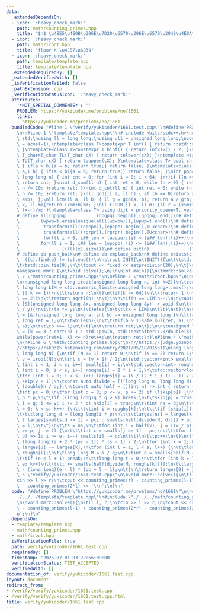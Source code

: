 ```yaml
---
data:
  _extendedDependsOn:
  - icon: ':heavy_check_mark:'
    path: math/counting_primes.hpp
    title: "$n$ \u4EE5\u4E0B\u306E\u7D20\u6570\u306E\u6570\u3048\u4E0A\u3052"
  - icon: ':heavy_check_mark:'
    path: math/iroot.hpp
    title: "floor K \u4E57\u6839"
  - icon: ':heavy_check_mark:'
    path: template/template.hpp
    title: template/template.hpp
  _extendedRequiredBy: []
  _extendedVerifiedWith: []
  _isVerificationFailed: false
  _pathExtension: cpp
  _verificationStatusIcon: ':heavy_check_mark:'
  attributes:
    '*NOT_SPECIAL_COMMENTS*': ''
    PROBLEM: https://yukicoder.me/problems/no/1661
    links:
    - https://yukicoder.me/problems/no/1661
  bundledCode: "#line 1 \"verify/yukicoder/1661.test.cpp\"\n#define PROBLEM \"https://yukicoder.me/problems/no/1661\"\
    \n\n#line 1 \"template/template.hpp\"\n# include <bits/stdc++.h>\nusing namespace\
    \ std;\nusing ll = long long;\nusing ull = unsigned long long;\nconst double pi\
    \ = acos(-1);\ntemplate<class T>constexpr T inf() { return ::std::numeric_limits<T>::max();\
    \ }\ntemplate<class T>constexpr T hinf() { return inf<T>() / 2; }\ntemplate <typename\
    \ T_char>T_char TL(T_char cX) { return tolower(cX); }\ntemplate <typename T_char>T_char\
    \ TU(T_char cX) { return toupper(cX); }\ntemplate<class T> bool chmin(T& a,T b)\
    \ { if(a > b){a = b; return true;} return false; }\ntemplate<class T> bool chmax(T&\
    \ a,T b) { if(a < b){a = b; return true;} return false; }\nint popcnt(unsigned\
    \ long long n) { int cnt = 0; for (int i = 0; i < 64; i++)if ((n >> i) & 1)cnt++;\
    \ return cnt; }\nint d_sum(ll n) { int ret = 0; while (n > 0) { ret += n % 10;\
    \ n /= 10; }return ret; }\nint d_cnt(ll n) { int ret = 0; while (n > 0) { ret++;\
    \ n /= 10; }return ret; }\nll gcd(ll a, ll b) { if (b == 0)return a; return gcd(b,\
    \ a%b); };\nll lcm(ll a, ll b) { ll g = gcd(a, b); return a / g*b; };\nll MOD(ll\
    \ x, ll m){return (x%m+m)%m; }\nll FLOOR(ll x, ll m) {ll r = (x%m+m)%m; return\
    \ (x-r)/m; }\ntemplate<class T> using dijk = priority_queue<T, vector<T>, greater<T>>;\n\
    # define all(qpqpq)           (qpqpq).begin(),(qpqpq).end()\n# define UNIQUE(wpwpw)\
    \        (wpwpw).erase(unique(all((wpwpw))),(wpwpw).end())\n# define LOWER(epepe)\
    \         transform(all((epepe)),(epepe).begin(),TL<char>)\n# define UPPER(rprpr)\
    \         transform(all((rprpr)),(rprpr).begin(),TU<char>)\n# define rep(i,upupu)\
    \         for(ll i = 0, i##_len = (upupu);(i) < (i##_len);(i)++)\n# define reps(i,opopo)\
    \        for(ll i = 1, i##_len = (opopo);(i) <= (i##_len);(i)++)\n# define len(x)\
    \                ((ll)(x).size())\n# define bit(n)               (1LL << (n))\n\
    # define pb push_back\n# define eb emplace_back\n# define exists(c, e)       \
    \  ((c).find(e) != (c).end())\n\nstruct INIT{\n\tINIT(){\n\t\tstd::ios::sync_with_stdio(false);\n\
    \t\tstd::cin.tie(0);\n\t\tcout << fixed << setprecision(20);\n\t}\n}INIT;\n\n\
    namespace mmrz {\n\tvoid solve();\n}\n\nint main(){\n\tmmrz::solve();\n}\n#line\
    \ 2 \"math/counting_primes.hpp\"\n\n#line 2 \"math/iroot.hpp\"\n\n#line 5 \"math/iroot.hpp\"\
    \n\nunsigned long long iroot(unsigned long long n, int k=2){\n\tconstexpr unsigned\
    \ long long LIM = std::numeric_limits<unsigned long long>::max();\n\tif(n <= 1\
    \ || k == 1){\n\t\treturn n;\n\t}\n\tif(k >= 64){\n\t\treturn 1;\n\t}\n\tif(k\
    \ == 2){\n\t\treturn sqrtl(n);\n\t}\n\n\tif(n == LIM)n--;\n\n\tauto safe_mul =\
    \ [&](unsigned long long &x, unsigned long long &y) -> void {\n\t\tif(x <= LIM\
    \ / y){\n\t\t\tx *= y;\n\t\t}else{\n\t\t\tx = LIM;\n\t\t}\n\t};\n\n\tauto power\
    \ = [&](unsigned long long a, int b) -> unsigned long long {\n\t\tunsigned long\
    \ long ret = 1;\n\t\twhile(b){\n\t\t\tif(b & 1)safe_mul(ret, a);\n\t\t\tsafe_mul(a,\
    \ a);\n\t\t\tb >>= 1;\n\t\t}\n\t\treturn ret;\n\t};\n\n\tunsigned long long ret\
    \ = (k == 3 ? cbrt(n)-1 : std::pow(n, std::nextafter(1.0/double(k), 0.0)));\n\t\
    while(power(ret+1, k) <= n)ret++;\n\treturn ret;\n}\n#line 4 \"math/counting_primes.hpp\"\
    \n\n#line 6 \"math/counting_primes.hpp\"\n\n//https://judge.yosupo.jp/submission/61551\n\
    //https://rsk0315.hatenablog.com/entry/2021/05/18/015511\nlong long counting_primes(const\
    \ long long N) {\n\tif (N <= 1) return 0;\n\tif (N == 2) return 1;\n\tconst int\
    \ v = iroot(N);\n\tint s = (v + 1) / 2;\n\tstd::vector<int> smalls(s);\n\tfor\
    \ (int i = 1; i < s; i++) smalls[i] = i;\n\tstd::vector<int> roughs(s);\n\tfor\
    \ (int i = 0; i < s; i++) roughs[i] = 2 * i + 1;\n\tstd::vector<long long> larges(s);\n\
    \tfor (int i = 0; i < s; i++) larges[i] = (N / (2 * i + 1) - 1) / 2;\n\tstd::vector<bool>\
    \ skip(v + 1);\n\tconst auto divide = [](long long n, long long d) -> int { return\
    \ (double)n / d;};\n\tconst auto half = [](int n) -> int { return (n - 1) >> 1;};\n\
    \tint pc = 0;\n\tfor (int p = 3; p <= v; p += 2) if (!skip[p]) {\n\t\tint q =\
    \ p * p;\n\t\tif ((long long)q * q > N) break;\n\t\tskip[p] = true;\n\t\tfor (int\
    \ i = q; i <= v; i += 2 * p) skip[i] = true;\n\t\tint ns = 0;\n\t\tfor (int k\
    \ = 0; k < s; k++) {\n\t\t\tint i = roughs[k];\n\t\t\tif (skip[i]) continue;\n\
    \t\t\tlong long d = (long long)i * p;\n\t\t\tlarges[ns] = larges[k] - (d <= v\
    \ ? larges[smalls[d >> 1] - pc] : smalls[half(divide(N, d))]) + pc;\n\t\t\troughs[ns++]\
    \ = i;\n\t\t}\n\t\ts = ns;\n\t\tfor (int i = half(v), j = ((v / p) - 1) | 1; j\
    \ >= p; j -= 2) {\n\t\t\tint c = smalls[j >> 1] - pc;\n\t\t\tfor (int e = (j *\
    \ p) >> 1; i >= e; i--) smalls[i] -= c;\n\t\t}\n\t\tpc++;\n\t}\n\tlarges[0] +=\
    \ (long long)(s + 2 * (pc - 1)) * (s - 1) / 2;\n\tfor (int k = 1; k < s; k++)\
    \ larges[0] -= larges[k];\n\tfor (int l = 1; l < s; l++) {\n\t\tlong long q =\
    \ roughs[l];\n\t\tlong long M = N / q;\n\t\tint e = smalls[half(M / q)] - pc;\n\
    \t\tif (e < l + 1) break;\n\t\tlong long t = 0;\n\t\tfor (int k = l + 1; k <=\
    \ e; k++)\n\t\t\tt += smalls[half(divide(M, roughs[k]))];\n\t\tlarges[0] += t\
    \ - (long long)(e - l) * (pc + l - 1);\n\t}\n\treturn larges[0] + 1;\n}\n#line\
    \ 5 \"verify/yukicoder/1661.test.cpp\"\n\nvoid mmrz::solve(){\n\tll l, r;\n\t\
    cin >> l >> r;\n\tcout << counting_primes(r) - counting_primes(l-1) + counting_primes(2*r)\
    \ - counting_primes(2*l) << '\\n';\n}\n"
  code: "#define PROBLEM \"https://yukicoder.me/problems/no/1661\"\n\n#include \"\
    ./../../template/template.hpp\"\n#include \"./../../math/counting_primes.hpp\"\
    \n\nvoid mmrz::solve(){\n\tll l, r;\n\tcin >> l >> r;\n\tcout << counting_primes(r)\
    \ - counting_primes(l-1) + counting_primes(2*r) - counting_primes(2*l) << '\\\
    n';\n}\n"
  dependsOn:
  - template/template.hpp
  - math/counting_primes.hpp
  - math/iroot.hpp
  isVerificationFile: true
  path: verify/yukicoder/1661.test.cpp
  requiredBy: []
  timestamp: '2025-07-01 03:22:56+09:00'
  verificationStatus: TEST_ACCEPTED
  verifiedWith: []
documentation_of: verify/yukicoder/1661.test.cpp
layout: document
redirect_from:
- /verify/verify/yukicoder/1661.test.cpp
- /verify/verify/yukicoder/1661.test.cpp.html
title: verify/yukicoder/1661.test.cpp
---
```

